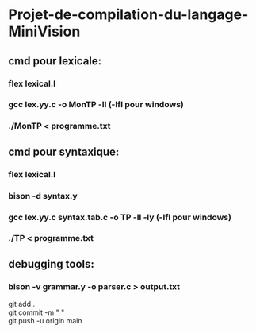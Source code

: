 # Projet-de-compilation-du-langage-MiniVision
## cmd pour lexicale: 
### flex lexical.l           
### gcc lex.yy.c -o MonTP -ll (-lfl pour windows)
### ./MonTP < programme.txt 
## cmd pour syntaxique: 
### flex lexical.l    
### bison -d syntax.y        
### gcc lex.yy.c syntax.tab.c -o TP -ll -ly (-lfl pour windows)
### ./TP < programme.txt 
## debugging tools:
### bison -v grammar.y -o parser.c > output.txt

git add .  
git commit -m " "  
git push -u origin main
